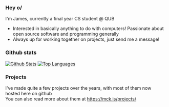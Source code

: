 ### Hey o/

I'm <!-- Autumn --> James, currently a final year CS student @ QUB

- Interested in basically anything to do with computers! Passionate about open source software and programming generally
- Always up for working together on projects, just send me a message!

### Github stats

[![Github Stats](https://github-readme-stats.vercel.app/api?username=autumn-mck&show_icons=true&count_private=true&bg_color=1e2030&text_color=cad3f5&icon_color=c6a0f6&title_color=8aadf4&hide_rank=true&hide=contribs)](https://github.com/anuraghazra/github-readme-stats)
[![Top Languages](https://github-readme-stats.vercel.app/api/top-langs/?username=autumn-mck&layout=compact&bg_color=1e2030&text_color=cad3f5&icon_color=c6a0f6&title_color=8aadf4&exclude_repo=site-web-gen-java)](https://github.com/anuraghazra/github-readme-stats)

### Projects

I've made quite a few projects over the years, with most of them now hosted here on github  
You can also read more about them at https://mck.is/projects/
